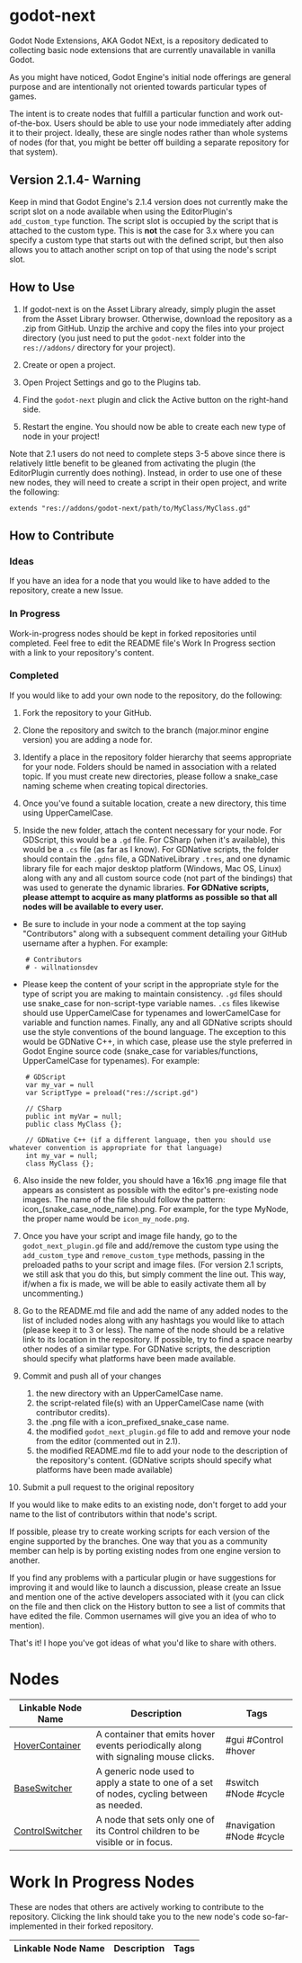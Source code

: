 # godot-next

Godot Node Extensions, AKA Godot NExt, is a repository dedicated to collecting basic node extensions that are currently unavailable in vanilla Godot.

As you might have noticed, Godot Engine's initial node offerings are general purpose and are intentionally not oriented towards particular types of games.

The intent is to create nodes that fulfill a particular function and work out-of-the-box. Users should be able to use your node immediately after adding it to their project.
Ideally, these are single nodes rather than whole systems of nodes (for that, you might be better off building a separate repository for that system).

## Version 2.1.4- Warning

Keep in mind that Godot Engine's 2.1.4 version does not currently make the script slot on a node available when using the EditorPlugin's `add_custom_type` function. The script slot is occupied by the script that is attached to the custom type. This is **not** the case for 3.x where you can specify a custom type that starts out with the defined script, but then also allows you to attach another script on top of that using the node's script slot.

## How to Use

1. If godot-next is on the Asset Library already, simply plugin the asset from the Asset Library browser. Otherwise, download the repository as a .zip from GitHub. Unzip the archive and copy the files into your project directory (you just need to put the `godot-next` folder into the `res://addons/` directory for your project).

2. Create or open a project.

3. Open Project Settings and go to the Plugins tab.

4. Find the `godot-next` plugin and click the Active button on the right-hand side.

5. Restart the engine. You should now be able to create each new type of node in your project!

Note that 2.1 users do not need to complete steps 3-5 above since there is relatively little benefit to be gleaned from activating the plugin (the EditorPlugin currently does nothing). Instead, in order to use one of these new nodes, they will need to create a script in their open project, and write the following:

    extends "res://addons/godot-next/path/to/MyClass/MyClass.gd"

## How to Contribute

### Ideas
If you have an idea for a node that you would like to have added to the repository, create a new Issue.

### In Progress
Work-in-progress nodes should be kept in forked repositories until completed. Feel free to edit the README file's Work In Progress section with a link to your repository's content.

### Completed

If you would like to add your own node to the repository, do the following:

1. Fork the repository to your GitHub.

2. Clone the repository and switch to the branch (major.minor engine version) you are adding a node for.

3. Identify a place in the repository folder hierarchy that seems appropriate for your node. Folders should be named in association with a related topic. If you must create new directories, please follow a snake_case naming scheme when creating topical directories.

4. Once you've found a suitable location, create a new directory, this time using UpperCamelCase.

5. Inside the new folder, attach the content necessary for your node. For GDScript, this would be a `.gd` file. For CSharp (when it's available), this would be a `.cs` file (as far as I know). For GDNative scripts, the folder should contain the `.gdns` file, a GDNativeLibrary `.tres`, and one dynamic library file for each major desktop platform (Windows, Mac OS, Linux) along with any and all custom source code (not part of the bindings) that was used to generate the dynamic libraries. **For GDNative scripts, please attempt to acquire as many platforms as possible so that all nodes will be available to every user.**

- Be sure to include in your node a comment at the top saying "Contributors" along with a subsequent comment detailing your GitHub username after a hyphen. For example:
```
    # Contributors
    # - willnationsdev
```
- Please keep the content of your script in the appropriate style for the type of script you are making to maintain consistency. `.gd` files should use snake_case for non-script-type variable names. `.cs` files likewise should use UpperCamelCase for typenames and lowerCamelCase for variable and function names. Finally, any and all GDNative scripts should use the style conventions of the bound language. The exception to this would be GDNative C++, in which case, please use the style preferred in Godot Engine source code (snake\_case for variables/functions, UpperCamelCase for typenames). For example:
```
    # GDScript
    var my_var = null
    var ScriptType = preload("res://script.gd")

    // CSharp
    public int myVar = null;
    public class MyClass {};

    // GDNative C++ (if a different language, then you should use whatever convention is appropriate for that language)
    int my_var = null;
    class MyClass {};
```

6. Also inside the new folder, you should have a 16x16 .png image file that appears as consistent as possible with the editor's pre-existing node images. The name of the file should follow the pattern: icon\_(snake\_case\_node\_name).png. For example, for the type MyNode, the proper name would be `icon_my_node.png`.

7. Once you have your script and image file handy, go to the `godot_next_plugin.gd` file and add/remove the custom type using the `add_custom_type` and `remove_custom_type` methods, passing in the preloaded paths to your script and image files. (For version 2.1 scripts, we still ask that you do this, but simply comment the line out. This way, if/when a fix is made, we will be able to easily activate them all by uncommenting.)

8. Go to the README.md file and add the name of any added nodes to the list of included nodes along with any hashtags you would like to attach (please keep it to 3 or less). The name of the node should be a relative link to its location in the repository. If possible, try to find a space nearby other nodes of a similar type. For GDNative scripts, the description should specify what platforms have been made available.

9. Commit and push all of your changes

    1. the new directory with an UpperCamelCase name.
    2. the script-related file(s) with an UpperCamelCase name (with contributor credits).
    3. the .png file with a icon\_prefixed\_snake\_case name.
    4. the modified `godot_next_plugin.gd` file to add and remove your node from the editor (commented out in 2.1).
    5. the modified README.md file to add your node to the description of the repository's content. (GDNative scripts should specify what platforms have been made available)

10. Submit a pull request to the original repository

If you would like to make edits to an existing node, don't forget to add your name to the list of contributors within that node's script.

If possible, please try to create working scripts for each version of the engine supported by the branches. One way that you as a community member can help is by porting existing nodes from one engine version to another.

If you find any problems with a particular plugin or have suggestions for improving it and would like to launch a discussion, please create an Issue and mention one of the active developers associated with it (you can click on the file and then click on the History button to see a list of commits that have edited the file. Common usernames will give you an idea of who to mention).

That's it! I hope you've got ideas of what you'd like to share with others.

# Nodes

|Linkable Node Name|Description|Tags
|-|-|-|
|[HoverContainer](addons/godot-next/gui/containers/HoverContainer/HoverContainer.gd)|A container that emits hover events periodically along with signaling mouse clicks.|\#gui \#Control \#hover
|[BaseSwitcher](addons/godot-next/node_manipulation/BaseSwitcher/BaseSwitcher.gd)|A generic node used to apply a state to one of a set of nodes, cycling between as needed.|\#switch \#Node \#cycle
|[ControlSwitcher](addons/godot-next/gui/navigation/ControlSwitcher/ControlSwitcher.gd)|A node that sets only one of its Control children to be visible or in focus.|\#navigation \#Node \#cycle

# Work In Progress Nodes

These are nodes that others are actively working to contribute to the repository. Clicking the link should take you to the new node's code so-far-implemented in their forked repository.

|Linkable Node Name|Description|Tags
|-|-|-|


